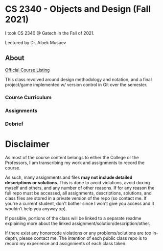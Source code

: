 # CS 2340 - Objects and Design (Fall 2021)
I took CS 2340 @ Gatech in the Fall of 2021.

Lectured by Dr. Aibek Musaev

## About
[Official Course Listing](https://oscar.gatech.edu/bprod/bwckctlg.p_disp_course_detail?cat_term_in=202408&subj_code_in=CS&crse_numb_in=2340)

This class revolved around design methodology and notation, and a final project/game implemented w/ version control in Git over the semester.
### Course Curriculum

### Assignments

### Debrief

# Disclaimer
As most of the course content belongs to either the College or the Professors, I am transcribing my work and assignments to record the course.

As such, many assignments and files **may not include detailed descriptions or solutions**. This is done to avoid violations, avoid doxing myself and others, and any number of other reasons. If for any reason the full repo must be accessed, all assignments, descriptions, solutions, and class files are stored in a private version of the repo (so contact me. If you're a current student, don't bother since I won't give you access and it wouldn't help you anyway xp).

If possible, portions of the class will be linked to a separate readme explaining more about the linked assignment/solution/description/other.

If there exist any honorcode violations or any problems/solutions are *too* in-depth, please contact me. The intention of each public class repo is to record my experience and assignments of each class taken.

